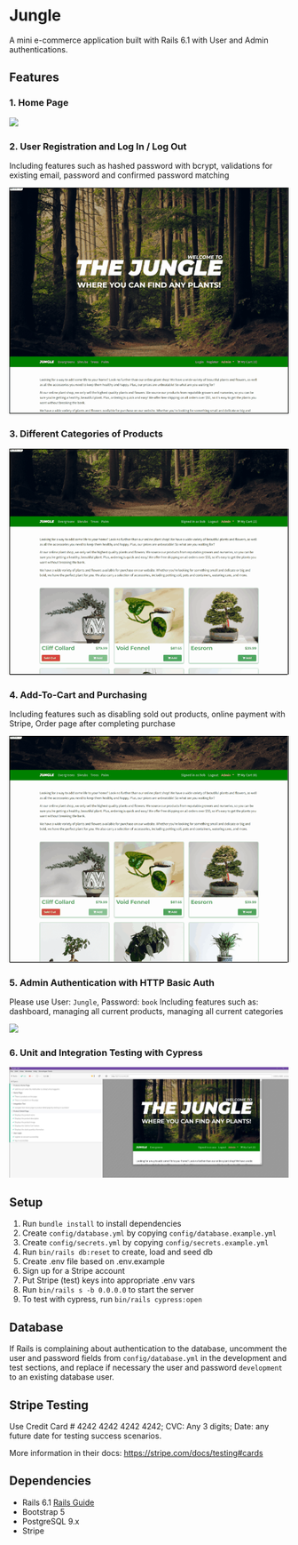 # Jungle

A mini e-commerce application built with Rails 6.1 with User and Admin authentications.

## Features

### 1. Home Page

![](doc/1_Homepage.gif)

### 2. User Registration and Log In / Log Out
Including features such as hashed password with bcrypt, validations for existing email, password and confirmed password matching

![](doc/2_Registration-Log-In.gif)

### 3. Different Categories of Products

![](doc/3_Categories.gif)

### 4. Add-To-Cart and Purchasing
Including features such as disabling sold out products, online payment with Stripe, Order page after completing purchase

![](doc/4_Purchase.gif)

### 5. Admin Authentication with HTTP Basic Auth
Please use User: `Jungle`, Password: `book`
Including features such as: dashboard, managing all current products, managing all current categories

![](doc/5_Admin.gif)

### 6. Unit and Integration Testing with Cypress

![](doc/6_CypressTesting.jpg)

## Setup

1. Run `bundle install` to install dependencies
2. Create `config/database.yml` by copying `config/database.example.yml`
3. Create `config/secrets.yml` by copying `config/secrets.example.yml`
4. Run `bin/rails db:reset` to create, load and seed db
5. Create .env file based on .env.example
6. Sign up for a Stripe account
7. Put Stripe (test) keys into appropriate .env vars
8. Run `bin/rails s -b 0.0.0.0` to start the server
9. To test with cypress, run `bin/rails cypress:open`


## Database

If Rails is complaining about authentication to the database, uncomment the user and password fields from `config/database.yml` in the development and test sections, and replace if necessary the user and password `development` to an existing database user.

## Stripe Testing

Use Credit Card # 4242 4242 4242 4242; CVC: Any 3 digits; Date: any future date for testing success scenarios.

More information in their docs: <https://stripe.com/docs/testing#cards>

## Dependencies

- Rails 6.1 [Rails Guide](http://guides.rubyonrails.org/v6.1/)
- Bootstrap 5
- PostgreSQL 9.x
- Stripe
